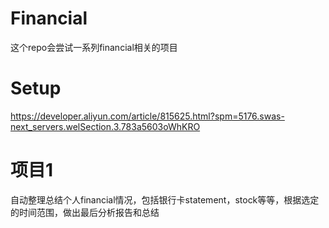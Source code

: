 # Financial
这个repo会尝试一系列financial相关的项目

# Setup
https://developer.aliyun.com/article/815625.html?spm=5176.swas-next_servers.welSection.3.783a5603oWhKRO

# 项目1 
自动整理总结个人financial情况，包括银行卡statement，stock等等，根据选定的时间范围，做出最后分析报告和总结

